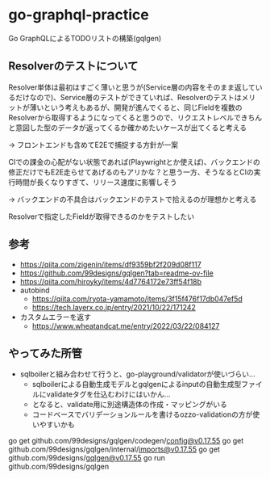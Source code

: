 # go-graphql-practice
Go GraphQLによるTODOリストの構築(gqlgen)

## Resolverのテストについて
Resolver単体は最初はすごく薄いと思うが(Service層の内容をそのまま返しているだけなので)、Service層のテストができていれば、Resolverのテストはメリットが薄いという考えもあるが、開発が進んでくると、同じFieldを複数のResolverから取得するようになってくると思うので、リクエストレベルできちんと意図した型のデータが返ってくるか確かめたいケースが出てくると考える

→ フロントエンドも含めてE2Eで捕捉する方針が一案

CIでの課金の心配がない状態であれば(Playwrightとか使えば)、バックエンドの修正だけでもE2E走らせてあげるのもアリかな？と思う一方、そうなるとCIの実行時間が長くなりすぎて、リリース速度に影響しそう

→ バックエンドの不具合はバックエンドのテストで拾えるのが理想かと考える

Resolverで指定したFieldが取得できるのかをテストしたい


## 参考
- https://qiita.com/zigenin/items/df9359bf2f209d08f117
- https://github.com/99designs/gqlgen?tab=readme-ov-file
- https://qiita.com/hiroyky/items/4d7764172e73ff54f18b
- autobind
	- https://qiita.com/ryota-yamamoto/items/3f15f476f17db047ef5d
	- https://tech.layerx.co.jp/entry/2021/10/22/171242
- カスタムエラーを返す
	- https://www.wheatandcat.me/entry/2022/03/22/084127

## やってみた所管
- sqlboilerと組み合わせて行うと、go-playground/validatorが使いづらい...
	- sqlboilerによる自動生成モデルとgqlgenによるinputの自動生成型ファイルにvalidateタグを仕込むわけにはいかん...
	- となると、validate用に別途構造体の作成・マッピングがいる
	- コードベースでバリデーションルールを書けるozzo-validationの方が使いやすいかも


go get github.com/99designs/gqlgen/codegen/config@v0.17.55
go get github.com/99designs/gqlgen/internal/imports@v0.17.55
go get github.com/99designs/gqlgen@v0.17.55
go run github.com/99designs/gqlgen
